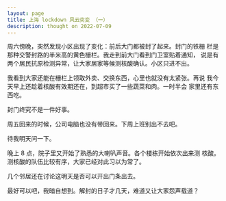 ```yaml
---
layout: page
title: 上海 lockdown 风云突变 （一）
description: thought on 2022-07-09
---
```



周六傍晚，突然发现小区出现了变化：前后大门都被封了起来。封门的铁栅
栏是那种交警封路的半米高的黄色栅栏。我走到前大门看到门卫室贴着通知，
说是有两个居民抗原检测异常，让大家居家等候测核酸确认。小区只进不出。

我看到大家还能在栅栏上领取外卖、交换东西，心里也就没有太紧张。再说
我今天早上还趁着核酸有效期还在，到超市买了一些蔬菜和肉。一时半会
家里还有东西吃。

封门终究不是一件好事。

周五回来的时候，公司电脑也没有带回来。下周上班别出不去吧。

待我明天问一下。

晚上 8 点，院子里又开始了熟悉的大喇叭声音。各个楼栋开始依次出来测
核酸。测核酸的队伍比较有序，大家已经对此习以为常了。

几个邻居还在讨论这明天是否可以开出门条出去。

最好可以吧，我暗自想到。解封的日子才几天，难道又让大家怨声载道？